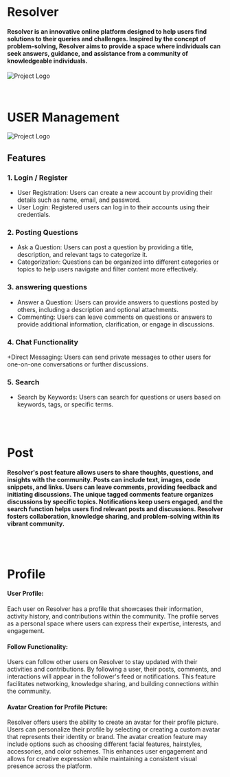 
# Resolver

####    Resolver is an innovative online platform designed to help users find solutions to their queries and challenges. Inspired by the concept of problem-solving, Resolver aims to provide a space where individuals can seek answers, guidance, and assistance from a community of knowledgeable individuals.

![Project Logo](https://drive.google.com/file/d/171fZ-71gYVhcT_ZOz-fqCAsSoycChGjM/view?usp=sharing)

<br>

# USER Management

![Project Logo](https://drive.google.com/uc?export=view&id=1ifA7ArWJJnzs5YEN4K_RL83CFavlZYA2)

## Features 
### 1. Login / Register
  + User Registration: Users can create a new account by providing their details such as name, email, and password.
  + User Login: Registered users can log in to their accounts using their credentials.
### 2. Posting Questions
+  Ask a Question: Users can post a question by providing a title, description, and relevant tags to categorize it.
+  Categorization: Questions can be organized into different categories or topics to help users navigate and filter content more effectively.
 
### 3. answering questions
+ Answer a Question: Users can provide answers to questions posted by others, including a description and optional attachments.
+ Commenting: Users can leave comments on questions or answers to provide additional information, clarification, or engage in discussions.

### 4. Chat Functionality
+Direct Messaging: Users can send private messages to other users for one-on-one conversations or further discussions.

### 5. Search
+ Search by Keywords: Users can search for questions or users based on keywords, tags, or specific terms.

<br>

<br>

# Post 

#### Resolver's post feature allows users to share thoughts, questions, and insights with the community. Posts can include text, images, code snippets, and links. Users can leave comments, providing feedback and initiating discussions. The unique tagged comments feature organizes discussions by specific topics. Notifications keep users engaged, and the search function helps users find relevant posts and discussions. Resolver fosters collaboration, knowledge sharing, and problem-solving within its vibrant community.

<br>

<br>


# Profile
#### User Profile:
Each user on Resolver has a profile that showcases their information, activity history, and contributions within the community. The profile serves as a personal space where users can express their expertise, interests, and engagement.

#### Follow Functionality:
Users can follow other users on Resolver to stay updated with their activities and contributions. By following a user, their posts, comments, and interactions will appear in the follower's feed or notifications. This feature facilitates networking, knowledge sharing, and building connections within the community.

#### Avatar Creation for Profile Picture:
Resolver offers users the ability to create an avatar for their profile picture. Users can personalize their profile by selecting or creating a custom avatar that represents their identity or brand. The avatar creation feature may include options such as choosing different facial features, hairstyles, accessories, and color schemes. This enhances user engagement and allows for creative expression while maintaining a consistent visual presence across the platform.
